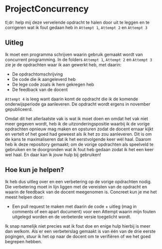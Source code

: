 # ProjectConcurrency

tl;dr: help mij deze vervelende opdracht te halen door uit te leggen en te corrigeren wat ik fout gedaan heb in `Attempt 1`, `Attempt 2` en `Attempt 3`

## Uitleg
Ik moet een programma schrijven waarin gebruik gemaakt wordt van concurrent programming. In de folders `Attempt 1`, `Attempt 2` en `Attempt 3` zie je de opdrachten waar ik aan gewerkt heb, met daarin:
- De opdrachtomschrijving
- De code die ik aangeleverd heb
- De lege code zoals ik hem gekregen heb
- De feedback van de docent

`Attempt 4` is leeg want daarin komt de opdracht die ik de komende onderwijsperiode ga aanleveren. De opdracht wordt ergens in november gepubliceerd. 

Omdat dit het allerlaatste vak is wat ik moet doen en omdat het vak niet meer gegeven wordt, heb ik de uitzonderingspositie waarbij ik de vorige opdrachten opnieuw mag maken en opsturen zodat de docent ernaar kijkt en vertelt of het goed had geweest als ik het zo zou aanleveren. Dit is om de kans te maximaliseren dat ik het eerstvolgende keer wèl haal. Daarom heb ik deze repository gemaakt; om de vorige opdrachten als speelveld te gebruiken en te doorgronden wat ik fout heb gedaan zodat ik het een keer wel haal. En daar kan ik jouw hulp bij gebruiken!

## Hoe kun je helpen? 
Ik heb dus uitleg over en een verbetering op de vorige opdrachten nodig. Die verbetering moet in lijn liggen met de vereisten van de opdracht en waarin de feedback van de docent meegenomen is. 
Concreet kun je me het meest helpen door: 
- Een pull request te maken met daarin de code + uitleg (mag in comments of een apart document) voor een Attempt waarin mijn fouten uitgelegd worden en de verbeterde versie toegelicht wordt.

Ik snap namelijk niet precies wat ik fout doe en enige hulp hierbij is meer dan welkom. Als er een verbeterslag gemaakt is van één van de drie eerste pogingen, stuur ik het op naar de docent om te verifiëren of we het goed begrepen hebben. 
